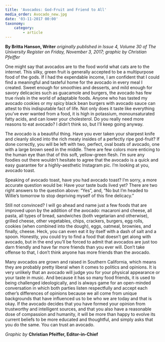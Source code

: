 ```yaml
---
title: 'Avocados: God-Fruit and Friend to All'
media_order: Avocado_new.jpg
date: '03-11-2017 00:00'
taxonomy:
    category:
        - article
---
```


**By Britta Hanson, Writer** _originally published in Issue 4, Volume 30 of The University Register on Friday, November 3, 2017; graphic by Christian Pfeiffer_

One might say that avocados are to the food world what cats are to the internet. This silky, green fruit is generally accepted to be a multipurpose food of the gods. If I had the expendable income, I am confident that I could find a meaningful and tasteful home for the avocado in every meal I created. Sweet enough for smoothies and desserts, and mild enough for savory delicacies such as guacamole and burgers, the avocado has few true rivals in the world of adaptable foods. Anyone who has tasted my avocado cookies or my spicy black bean burgers with avocado sauce can attest to this indisputable fact of life. Not only does it taste like everything you’ve ever wanted from a food, it is high in potassium, monounsaturated fatty acids, and can lower your cholesterol. Do you really need more reasons to eat avocado? I didn’t think so, but I’ll keep going anyway. 

The avocado is a beautiful thing. Have you ever taken your sharpest knife and cleanly sliced into the rich meaty insides of a perfectly ripe god-fruit? If done correctly, you will be left with two, perfect, oval boats of avocado, one with a large brown seed in the middle. There are few colors more enticing to the human eye than that of this soft, yellow-green flesh. I’m sure any foodies out there wouldn’t hesitate to agree that the avocado is a quick and easy guarantee for a highly-aesthetic Instagram pic. I’m looking at you, avocado toast. 

Speaking of avocado toast, have you had avocado toast? I’m sorry, a more accurate question would be: Have your taste buds lived yet? There are two right answers to the question above: “Yes”, and, “No but I’m headed to Willie’s tomorrow to stop depriving myself of this fine delicacy.” 

Still not convinced? I will go ahead and name just a few foods that are improved upon by the addition of the avocado: macaroni and cheese, all pasta, all types of bread, sandwiches (both vegetarian and otherwise), grilled cheese, other vegetables, chips, crackers, burgers, egg rolls, cookies (when combined into the dough), eggs, oatmeal, brownies, and finally, cheese. Heck, you can even eat it by itself with a dash of salt and a spoon. Honestly, you could try to find a food that doesn’t get along with avocado, but in the end you’ll be forced to admit that avocados are just too darn friendly and have far more friends than you ever will. Don’t take offense to that, I don’t think anyone has more friends than the avocado. 

Many avocados are grown and raised in Southern California, which means they are probably pretty liberal when it comes to politics and opinions. It is very unlikely that an avocado will judge you for your physical appearance or your taste in music. And because it has so many food friends, it is used to being challenged ideologically, and is always game for an open-minded conversation in which both parties listen respectfully and accept each other’s differences of opinions because we all come from unique backgrounds that have influenced us to be who we are today and that is okay. If the avocado decides that you have formed your opinion from trustworthy and intelligent sources, and that you also have a reasonable dose of compassion and humanity, it will be more than happy to evolve its current beliefs to be more educated and thoughtful, and simply asks that you do the same. You can trust an avocado.

_Graphic by_ **Christian Pfeiffer, Editor-in-Chief**